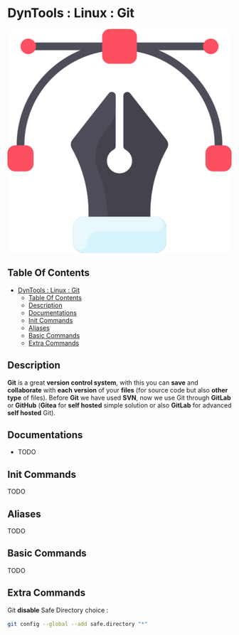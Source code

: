 # DynTools : Linux : Git

![Icon](../../icon.png)

## Table Of Contents

- [DynTools : Linux : Git](#dyntools--linux--git)
  - [Table Of Contents](#table-of-contents)
  - [Description](#description)
  - [Documentations](#documentations)
  - [Init Commands](#init-commands)
  - [Aliases](#aliases)
  - [Basic Commands](#basic-commands)
  - [Extra Commands](#extra-commands)

## Description

**Git** is a great **version control system**, with this you can **save** and **collaborate** with **each version** of your **files** (for source code but also **other type** of files). Before **Git** we have used **SVN**, now we use Git through **GitLab** or **GitHub** (**Gitea** for **self hosted** simple solution or also **GitLab** for advanced **self hosted** Git).

## Documentations

- TODO

## Init Commands

TODO

## Aliases

TODO

## Basic Commands

TODO

## Extra Commands

Git **disable** Safe Directory choice :

```bash
git config --global --add safe.directory "*"
```
